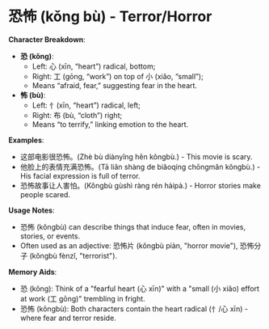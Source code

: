 # **恐怖 (kǒng bù) - Terror/Horror**

**Character Breakdown**:  
- **恐 (kǒng)**:
  - Left: 心 (xīn, “heart”) radical, bottom;
  - Right: 工 (gōng, “work”) on top of 小 (xiǎo, “small”);
  - Means “afraid, fear,” suggesting fear in the heart.  
- **怖 (bù)**:
  - Left: 忄(xīn, “heart”) radical, left;
  - Right: 布 (bù, “cloth”) right;
  - Means “to terrify,” linking emotion to the heart.

**Examples**:  
- 这部电影很恐怖。(Zhè bù diànyǐng hěn kǒngbù.) - This movie is scary.  
- 他脸上的表情充满恐怖。(Tā liǎn shàng de biǎoqíng chōngmǎn kǒngbù.) - His facial expression is full of terror.  
- 恐怖故事让人害怕。(Kǒngbù gùshì ràng rén hàipà.) - Horror stories make people scared.

**Usage Notes**:  
- 恐怖 (kǒngbù) can describe things that induce fear, often in movies, stories, or events.  
- Often used as an adjective: 恐怖片 (kǒngbù piàn, "horror movie"), 恐怖分子 (kǒngbù fènzǐ, "terrorist").

**Memory Aids**:  
- 恐 (kǒng): Think of a "fearful heart (心 xīn)" with a "small (小 xiǎo) effort at work (工 gōng)" trembling in fright.  
- 恐怖 (kǒngbù): Both characters contain the heart radical (忄/心 xīn) - where fear and terror reside.